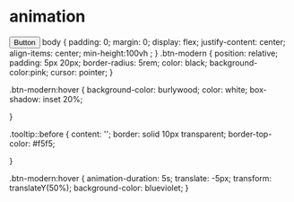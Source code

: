 # animation
<!DOCTYPE html>
<html lang="en">
<head>
    <meta charset="UTF-8">
    <meta http-equiv="X-UA-Compatible" content="IE=edge">
    <meta name="viewport" content="width=device-width, initial-scale=1.0">
    <title>Animaciones y transiciones en css</title>
    <link rel="stylesheet" href="../css/ejercicioanimaciones.css">
</head>
<body>
    <button class="btn-modern">Button
    </button>
</body>
</html>
body {
    padding: 0;
    margin: 0;
    display: flex;
    justify-content: center;
    align-items: center;
    min-height:100vh ;
}
.btn-modern {
    position: relative;
    padding: 5px 20px;
    border-radius: 5rem;
    color: black;  
background-color:pink;
cursor: pointer;
}

.btn-modern:hover {
    background-color: burlywood;
    color: white;
    box-shadow: inset 20%;
    
    
}

.tooltip::before {
    content: '';
    border: solid 10px transparent;
    border-top-color: #f5f5;
    
}

.btn-modern:hover {
    animation-duration: 5s;
    translate: -5px;
    transform: translateY(50%);
        background-color: blueviolet; 
}
